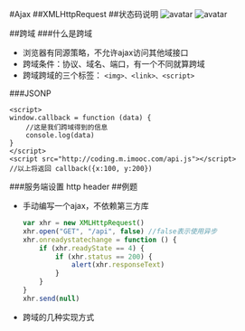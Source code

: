 #Ajax
##XMLHttpRequest
##状态码说明
![avatar](../images/QQ20180328-165426.png)
![avatar](../images/QQ20180328-165703.png)

##跨域
###什么是跨域
* 浏览器有同源策略，不允许ajax访问其他域接口
* 跨域条件：协议、域名、端口，有一个不同就算跨域
* 跨域跨域的三个标签： ```<img>、<link>、<script>```

###JSONP

```script
<script>
window.callback = function (data) {
	//这是我们跨域得到的信息
	console.log(data)
}
</script>
<script src="http://coding.m.imooc.com/api.js"></script>
//以上将返回 callback({x:100, y:200})
```
###服务端设置 http header
##例题
* 手动编写一个ajax，不依赖第三方库

	```javascript
	var xhr = new XMLHttpRequest()
	xhr.open("GET", "/api", false) //false表示使用异步
	xhr.onreadystatechange = function () {
		if (xhr.readyState == 4) {
			if (xhr.status == 200) {
				alert(xhr.responseText)
			}
		}
	}
	xhr.send(null)
	```
* 跨域的几种实现方式
